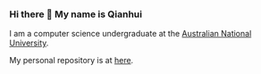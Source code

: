### Hi there 👋 My name is Qianhui

I am a computer science undergraduate at the [Australian National University](https://cecc.anu.edu.au/study/undergraduate/bachelor-advanced-computing-honours).

My personal repository is at [here](https://github.com/qian119-w).

<!--
**Qianhui-anu/Qianhui-anu** is a ✨ _special_ ✨ repository because its `README.md` (this file) appears on your GitHub profile.

Here are some ideas to get you started:

- 🔭 I’m currently working on ...
- 🌱 I’m currently learning ...
- 👯 I’m looking to collaborate on ...
- 🤔 I’m looking for help with ...
- 💬 Ask me about ...
- 📫 How to reach me: ...
- 😄 Pronouns: ...
- ⚡ Fun fact: ...
-->
